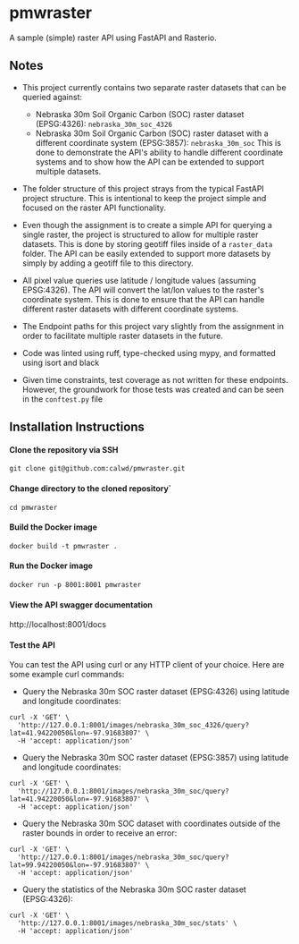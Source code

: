 # pmwraster
A sample (simple) raster API using FastAPI and Rasterio.


## Notes
- This project currently contains two separate raster datasets that can be queried against: 
  - Nebraska 30m Soil Organic Carbon (SOC) raster dataset (EPSG:4326): `nebraska_30m_soc_4326`
  - Nebraska 30m Soil Organic Carbon (SOC) raster dataset with a different coordinate system (EPSG:3857): `nebraska_30m_soc`
This is done to demonstrate the API's ability to handle different coordinate systems and to show how the API can be extended to support multiple datasets.
  
- The folder structure of this project strays from the typical FastAPI project structure. This is intentional to keep the project simple and focused on the raster API functionality.
- Even though the assignment is to create a simple API for querying a single raster, the project is structured to allow for multiple raster datasets. This is done by storing geotiff files inside of a `raster_data` folder. The API can be easily extended to support more datasets by simply by adding a geotiff file to this directory.
- All pixel value queries use latitude / longitude values (assuming EPSG:4326). The API will convert the lat/lon values to the raster's coordinate system. This is done to ensure that the API can handle different raster datasets with different coordinate systems.
- The Endpoint paths for this project vary slightly from the assignment in order to facilitate multiple raster datasets in the future.
- Code was linted using ruff, type-checked using mypy, and formatted using isort and black
- Given time constraints, test coverage as not written for these endpoints. However, the groundwork for those tests was created and can be seen in the `conftest.py` file


## Installation Instructions

#### Clone the repository via SSH
```
git clone git@github.com:calwd/pmwraster.git

```

#### Change directory to the cloned repository`
```
cd pmwraster
```

#### Build the Docker image
```
docker build -t pmwraster .
```

#### Run the Docker image
```
docker run -p 8001:8001 pmwraster
```

#### View the API swagger documentation
http://localhost:8001/docs

#### Test the API

You can test the API using curl or any HTTP client of your choice. Here are some example curl commands:
- Query the Nebraska 30m SOC raster dataset (EPSG:4326) using latitude and longitude coordinates:
```
curl -X 'GET' \
  'http://127.0.0.1:8001/images/nebraska_30m_soc_4326/query?lat=41.94220050&lon=-97.91683807' \
  -H 'accept: application/json'
```

- Query the Nebraska 30m SOC raster dataset (EPSG:3857) using latitude and longitude coordinates:
```
curl -X 'GET' \
  'http://127.0.0.1:8001/images/nebraska_30m_soc/query?lat=41.94220050&lon=-97.91683807' \
  -H 'accept: application/json'
```

- Query the Nebraska 30m SOC dataset with coordinates outside of the raster bounds in order to receive an error:
```
curl -X 'GET' \
  'http://127.0.0.1:8001/images/nebraska_30m_soc/query?lat=99.94220050&lon=-97.91683807' \
  -H 'accept: application/json'
```

- Query the statistics of the Nebraska 30m SOC raster dataset (EPSG:4326):
```
curl -X 'GET' \
  'http://127.0.0.1:8001/images/nebraska_30m_soc/stats' \
  -H 'accept: application/json'
```



